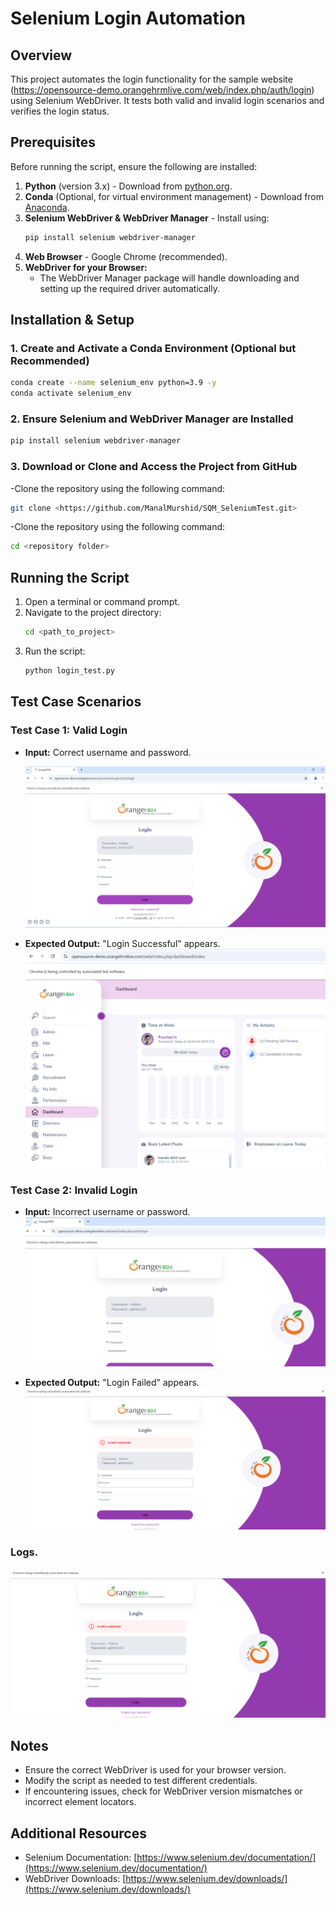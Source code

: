 # Selenium Login Automation

## Overview
This project automates the login functionality for the sample website (https://opensource-demo.orangehrmlive.com/web/index.php/auth/login) using Selenium WebDriver. 
It tests both valid and invalid login scenarios and verifies the login status.

## Prerequisites
Before running the script, ensure the following are installed:

1. **Python** (version 3.x) - Download from [python.org](https://www.python.org/).
2. **Conda** (Optional, for virtual environment management) - Download from [Anaconda](https://www.anaconda.com/).
3. **Selenium WebDriver & WebDriver Manager** - Install using:
   ```bash
   pip install selenium webdriver-manager
   ```
4. **Web Browser** - Google Chrome (recommended).
5. **WebDriver for your Browser:**
   - The WebDriver Manager package will handle downloading and setting up the required driver automatically.

## Installation & Setup
### 1. Create and Activate a Conda Environment (Optional but Recommended)
```bash
conda create --name selenium_env python=3.9 -y
conda activate selenium_env
```

### 2. Ensure Selenium and WebDriver Manager are Installed
```bash
pip install selenium webdriver-manager
```

### 3. Download or Clone and Access the Project from GitHub
-Clone the repository using the following command:
```bash
git clone <https://github.com/ManalMurshid/SQM_SeleniumTest.git>
```

-Clone the repository using the following command:
```bash
cd <repository folder>
```

  

## Running the Script
1. Open a terminal or command prompt.
2. Navigate to the project directory:
   ```bash
   cd <path_to_project>
   ```
3. Run the script:
   ```bash
   python login_test.py
   ```

## Test Case Scenarios
### Test Case 1: Valid Login
- **Input:** Correct username and password.

  ![Correct username and password entered](Screenshots/successful_credentials.png)

- **Expected Output:** "Login Successful" appears.
  ![If successfully logged in](Screenshots/Succesful_login_output.png)


  

### Test Case 2: Invalid Login
- **Input:** Incorrect username or password.
  ![Incorrect username and password entered](Screenshots/unsuccessful_credentials.png)

- **Expected Output:** "Login Failed" appears.
  ![If login unsuccessful](Screenshots/unsuccessful_output.png)

### Logs.
 ![Test Logs](Screenshots/unsuccessful_output.png)

## Notes
- Ensure the correct WebDriver is used for your browser version.
- Modify the script as needed to test different credentials.
- If encountering issues, check for WebDriver version mismatches or incorrect element locators.

## Additional Resources
- Selenium Documentation: [https://www.selenium.dev/documentation/](https://www.selenium.dev/documentation/)
- WebDriver Downloads: [https://www.selenium.dev/downloads/](https://www.selenium.dev/downloads/)

